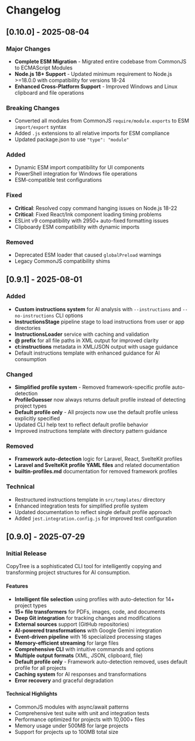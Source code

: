 # Changelog

## [0.10.0] - 2025-08-04

### Major Changes
- **Complete ESM Migration** - Migrated entire codebase from CommonJS to ECMAScript Modules
- **Node.js 18+ Support** - Updated minimum requirement to Node.js >=18.0.0 with compatibility for versions 18-24
- **Enhanced Cross-Platform Support** - Improved Windows and Linux clipboard and file operations

### Breaking Changes
- Converted all modules from CommonJS `require/module.exports` to ESM `import/export` syntax
- Added `.js` extensions to all relative imports for ESM compliance
- Updated package.json to use `"type": "module"`

### Added
- Dynamic ESM import compatibility for UI components
- PowerShell integration for Windows file operations
- ESM-compatible test configurations

### Fixed
- **Critical**: Resolved copy command hanging issues on Node.js 18-22
- **Critical**: Fixed React/Ink component loading timing problems
- ESLint v9 compatibility with 2950+ auto-fixed formatting issues
- Clipboardy ESM compatibility with dynamic imports

### Removed
- Deprecated ESM loader that caused `globalPreload` warnings
- Legacy CommonJS compatibility shims

## [0.9.1] - 2025-08-01

### Added
- **Custom instructions system** for AI analysis with `--instructions` and `--no-instructions` CLI options
- **InstructionsStage** pipeline stage to load instructions from user or app directories
- **InstructionsLoader** service with caching and validation
- **@ prefix** for all file paths in XML output for improved clarity
- **ct:instructions** metadata in XML/JSON output with usage guidance
- Default instructions template with enhanced guidance for AI consumption

### Changed
- **Simplified profile system** - Removed framework-specific profile auto-detection
- **ProfileGuesser** now always returns default profile instead of detecting project types
- **Default profile only** - All projects now use the default profile unless explicitly specified
- Updated CLI help text to reflect default profile behavior
- Improved instructions template with directory pattern guidance

### Removed
- **Framework auto-detection** logic for Laravel, React, SvelteKit profiles
- **Laravel and SvelteKit profile YAML files** and related documentation
- **builtin-profiles.md** documentation for removed framework profiles

### Technical
- Restructured instructions template in `src/templates/` directory
- Enhanced integration tests for simplified profile system
- Updated documentation to reflect single default profile approach
- Added `jest.integration.config.js` for improved test configuration

## [0.9.0] - 2025-07-29

### Initial Release

CopyTree is a sophisticated CLI tool for intelligently copying and transforming project structures for AI consumption.

#### Features

- **Intelligent file selection** using profiles with auto-detection for 14+ project types
- **15+ file transformers** for PDFs, images, code, and documents
- **Deep Git integration** for tracking changes and modifications
- **External sources** support (GitHub repositories)
- **AI-powered transformations** with Google Gemini integration
- **Event-driven pipeline** with 16 specialized processing stages
- **Memory-efficient streaming** for large files
- **Comprehensive CLI** with intuitive commands and options
- **Multiple output formats** (XML, JSON, clipboard, file)
- **Default profile only** - Framework auto-detection removed, uses default profile for all projects
- **Caching system** for AI responses and transformations
- **Error recovery** and graceful degradation

#### Technical Highlights

- CommonJS modules with async/await patterns
- Comprehensive test suite with unit and integration tests
- Performance optimized for projects with 10,000+ files
- Memory usage under 500MB for large projects
- Support for projects up to 100MB total size
